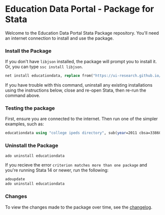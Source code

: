 # Education Data Portal - Package for Stata

Welcome to the Education Data Portal Stata Package repository. You'll need an internet connection to install and use the package.

### Install the Package

If you don't have `libjson` installed, the package will prompt you to install it. Or, you can type `ssc install libjson`.

```stata
net install educationdata, replace from("https://ui-research.github.io/education-data-package-stata/")
```

If you have trouble with this command, uninstall any existing installations using the instructions below, close and re-open Stata, then re-run the command above.

### Testing the package

First, ensure you are connected to the internet. Then run one of the simpler examples, such as:

```stata
educationdata using "college ipeds directory", sub(year=2011 cbsa=33860)
```

### Uninstall the Package

```stata
ado uninstall educationdata
```

If you recieve the error `criterion matches more than one package` and you're running Stata 14 or newer, run the following:

```stata
adoupdate
ado uninstall educationdata
```

### Changes

To view the changes made to the package over time, see the [changelog](https://github.com/UI-Research/education-data-package-stata/blob/master/changelog.md).